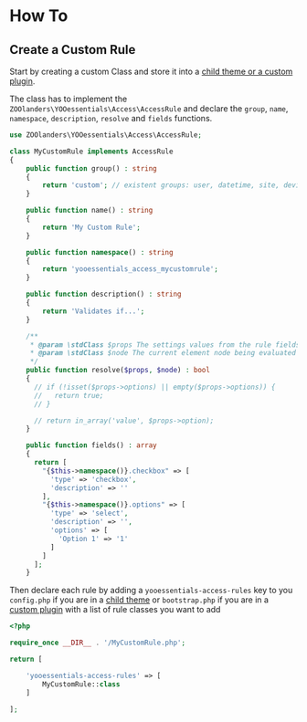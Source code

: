 # How To

## Create a Custom Rule

Start by creating a custom Class and store it into a [child theme or a custom plugin](https://yootheme.com/support/yootheme-pro/joomla/developers-child-themes#extend-functionality).

The class has to implement the `ZOOlanders\YOOessentials\Access\AccessRule` and declare the `group`, `name`, `namespace`, `description`, `resolve` and `fields` functions.

```php
use ZOOlanders\YOOessentials\Access\AccessRule;

class MyCustomRule implements AccessRule
{
    public function group() : string
    {
        return 'custom'; // existent groups: user, datetime, site, device
    }

    public function name() : string
    {
        return 'My Custom Rule';
    }

    public function namespace() : string
    {
        return 'yooessentials_access_mycustomrule';
    }

    public function description() : string
    {
        return 'Validates if...';
    }

    /**
     * @param \stdClass $props The settings values from the rule fields
     * @param \stdClass $node The current element node being evaluated
     */
    public function resolve($props, $node) : bool
    {
      // if (!isset($props->options) || empty($props->options)) {
      //   return true;
      // }

      // return in_array('value', $props->option);
    }

    public function fields() : array
    {
      return [
        "{$this->namespace()}.checkbox" => [
          'type' => 'checkbox',
          'description' => ''
        ],
        "{$this->namespace()}.options" => [
          'type' => 'select',
          'description' => '',
          'options' => [
            'Option 1' => '1'
          ]
        ]
      ];
    }
```

Then declare each rule by adding a `yooessentials-access-rules` key to you `config.php` if you are in a [child theme](https://yootheme.com/support/yootheme-pro/joomla/developers-child-themes#extend-functionality) or `bootstrap.php` if you are in a [custom plugin](https://yootheme.com/support/yootheme-pro/joomla/developers-modules) with a list of rule classes you want to add

```php
<?php

require_once __DIR__ . '/MyCustomRule.php';

return [

    'yooessentials-access-rules' => [
        MyCustomRule::class
    ]

];
```
